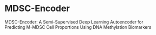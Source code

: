 # MDSC-Encoder
MDSC-Encoder: A Semi-Supervised Deep Learning Autoencoder for Predicting M-MDSC Cell Proportions Using DNA Methylation Biomarkers
